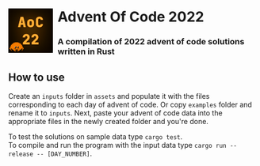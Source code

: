 # Advent Of Code 2022 <img title="" src="./assets/icon.svg" align="left" width="90" style="padding-right: 0.5ch">
### A compilation of 2022 advent of code solutions written in Rust

## How to use
Create an `inputs` folder in `assets` and populate it with the files corresponding to each day of advent of code. Or copy `examples` folder and rename it to `inputs`. Next, paste your advent of code data into the appropriate files in the newly created folder and you're done.

To test the solutions on sample data type `cargo test`.\
To compile and run the program with the input data type `cargo run --release -- [DAY_NUMBER]`.
